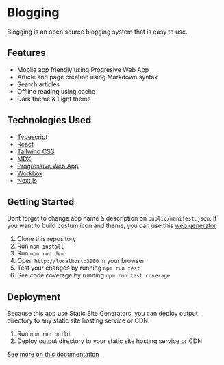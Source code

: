 # Blogging

Blogging is an open source blogging system that is easy to use.

## Features

- Mobile app friendly using Progresive Web App
- Article and page creation using Markdown syntax
- Search articles
- Offline reading using cache
- Dark theme & Light theme

## Technologies Used

- [Typescript](https://www.typescriptlang.org/)
- [React](https://facebook.github.io/react/)
- [Tailwind CSS](https://tailwindcss.com/)
- [MDX](https://mdxjs.com/)
- [Progressive Web App](https://developers.google.com/web/progressive-web-apps/)
- [Workbox](https://developers.google.com/web/tools/workbox/)
- [Next.js](https://nextjs.org/)

## Getting Started

Dont forget to change app name & description on `public/manifest.json`.
If you want to build costum icon and theme, you can use this [web generator](https://app-manifest.firebaseapp.com/)

1. Clone this repository
2. Run `npm install`
3. Run `npm run dev`
4. Open `http://localhost:3000` in your browser
5. Test your changes by running `npm run test`
6. See code coverage by running `npm run test:coverage`

## Deployment

Because this app use Static Site Generators, you can deploy output directory to any static site hosting service or CDN.

1. Run `npm run build`
2. Deploy output directory to your static site hosting service or CDN

[See more on this documentation](https://nextjs.org/docs/advanced-features/static-html-export#deployment)
